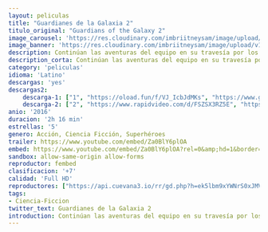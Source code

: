 ```yaml
---
layout: peliculas
title: "Guardianes de la Galaxia 2"
titulo_original: "Guardians of the Galaxy 2"
image_carousel: 'https://res.cloudinary.com/imbriitneysam/image/upload/v1543030848/guardi-poster-min.jpg'
image_banner: 'https://res.cloudinary.com/imbriitneysam/image/upload/v1543030849/guarianes-banner-min.jpg'
description: Continúan las aventuras del equipo en su travesía por los confines del cosmos. Los Guardianes deberán luchar para mantener unida a su nueva familia mientras intentan resolver el misterio de los verdaderos orígenes de Peter Quill. Viejos rivales se convertirán en nuevos aliados, y queridos personajes de los cómics clásicos acudirán en ayuda de nuestros héroes a medida que el Universo Cinematográfico de Marvel continúa expandiéndose.
description_corta: Continúan las aventuras del equipo en su travesía por los confines del cosmos. Los Guardianes deberán luchar para mantener unida a su nueva familia mientras intentan resolver el misterio de los verdaderos orígenes de Peter Quill. Viejos rivales se...
category: 'peliculas'
idioma: 'Latino'
descargas: 'yes'
descargas2:
    descarga-1: ["1", "https://oload.fun/f/VJ_IcbJdMKs", "https://www.google.com/s2/favicons?domain=openload.co","OpenLoad","https://res.cloudinary.com/imbriitneysam/image/upload/v1541473684/mexico.png", "Latino", "Full HD"]
    descarga-2: ["2", "https://www.rapidvideo.com/d/FSZSX3RZ5E", "https://www.google.com/s2/favicons?domain=www.rapidvideo.com","RapidVideo","https://res.cloudinary.com/imbriitneysam/image/upload/v1541473684/mexico.png", "Latino", "Full HD"]
anio: '2016'
duracion: '2h 16 min'
estrellas: '5'
genero: Acción, Ciencia Ficción, Superhéroes
trailer: https://www.youtube.com/embed/Za0BlY6plOA
embed: https://www.youtube.com/embed/Za0BlY6plOA?rel=0&amp;hd=1&border=0&wmode=opaque&enablejsapi=1&modestbranding=1&controls=1&showinfo=1
sandbox: allow-same-origin allow-forms
reproductor: fembed
clasificacion: '+7'
calidad: 'Full HD'
reproductores: ["https://api.cuevana3.io/rr/gd.php?h=ek5lbm9xYWNrS0xJMVp5b21KREk0dFBLbjVkaHhkRGdrOG1jbnBpUnhhS1Z0R3BtZmNpanJOQ1Zmb1IyMUxQWXhzbUdnSHVQdTkvZXpueUJZSnF2NHEyU3FadVkyUT09"]
tags:
- Ciencia-Ficcion
twitter_text: Guardianes de la Galaxia 2
introduction: Continúan las aventuras del equipo en su travesía por los confines del cosmos. Los Guardianes deberán luchar para mantener unida a su nueva familia mientras intentan resolver el misterio de los verdaderos orígenes de Peter Quill. Viejos rivales se...
---
```












